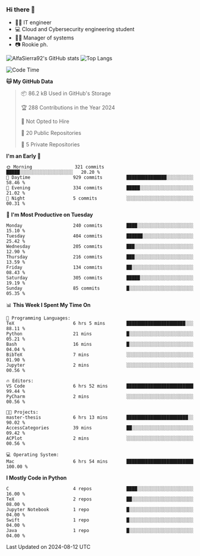### Hi there 👋
- 👨‍💻 IT engineer
- 💻 Cloud and Cybersecurity engineering student
- 👨‍💼 Manager of systems
- 📷 Rookie ph.


![AlfaSierra92's GitHub stats](https://github-readme-stats.vercel.app/api?username=AlfaSierra92&theme=nord)
![Top Langs](https://github-readme-stats.vercel.app/api/top-langs/?username=AlfaSierra92&theme=nord&layout=compact)

<!--START_SECTION:waka-->
![Code Time](http://img.shields.io/badge/Code%20Time-158%20hrs%2056%20mins-blue)

**🐱 My GitHub Data** 

> 📦 86.2 kB Used in GitHub's Storage 
 > 
> 🏆 288 Contributions in the Year 2024
 > 
> 🚫 Not Opted to Hire
 > 
> 📜 20 Public Repositories 
 > 
> 🔑 5 Private Repositories 
 > 
**I'm an Early 🐤** 

```text
🌞 Morning                321 commits         █████░░░░░░░░░░░░░░░░░░░░   20.20 % 
🌆 Daytime                929 commits         ███████████████░░░░░░░░░░   58.46 % 
🌃 Evening                334 commits         █████░░░░░░░░░░░░░░░░░░░░   21.02 % 
🌙 Night                  5 commits           ░░░░░░░░░░░░░░░░░░░░░░░░░   00.31 % 
```
📅 **I'm Most Productive on Tuesday** 

```text
Monday                   240 commits         ████░░░░░░░░░░░░░░░░░░░░░   15.10 % 
Tuesday                  404 commits         ██████░░░░░░░░░░░░░░░░░░░   25.42 % 
Wednesday                205 commits         ███░░░░░░░░░░░░░░░░░░░░░░   12.90 % 
Thursday                 216 commits         ███░░░░░░░░░░░░░░░░░░░░░░   13.59 % 
Friday                   134 commits         ██░░░░░░░░░░░░░░░░░░░░░░░   08.43 % 
Saturday                 305 commits         █████░░░░░░░░░░░░░░░░░░░░   19.19 % 
Sunday                   85 commits          █░░░░░░░░░░░░░░░░░░░░░░░░   05.35 % 
```


📊 **This Week I Spent My Time On** 

```text
💬 Programming Languages: 
TeX                      6 hrs 5 mins        ██████████████████████░░░   88.11 % 
Python                   21 mins             █░░░░░░░░░░░░░░░░░░░░░░░░   05.21 % 
Bash                     16 mins             █░░░░░░░░░░░░░░░░░░░░░░░░   04.04 % 
BibTeX                   7 mins              ░░░░░░░░░░░░░░░░░░░░░░░░░   01.90 % 
Jupyter                  2 mins              ░░░░░░░░░░░░░░░░░░░░░░░░░   00.56 % 

🔥 Editors: 
VS Code                  6 hrs 52 mins       █████████████████████████   99.44 % 
PyCharm                  2 mins              ░░░░░░░░░░░░░░░░░░░░░░░░░   00.56 % 

🐱‍💻 Projects: 
master-thesis            6 hrs 13 mins       ███████████████████████░░   90.02 % 
AccessCategories         39 mins             ██░░░░░░░░░░░░░░░░░░░░░░░   09.42 % 
ACPlot                   2 mins              ░░░░░░░░░░░░░░░░░░░░░░░░░   00.56 % 

💻 Operating System: 
Mac                      6 hrs 54 mins       █████████████████████████   100.00 % 
```

**I Mostly Code in Python** 

```text
C                        4 repos             ████░░░░░░░░░░░░░░░░░░░░░   16.00 % 
TeX                      2 repos             ██░░░░░░░░░░░░░░░░░░░░░░░   08.00 % 
Jupyter Notebook         1 repo              █░░░░░░░░░░░░░░░░░░░░░░░░   04.00 % 
Swift                    1 repo              █░░░░░░░░░░░░░░░░░░░░░░░░   04.00 % 
Java                     1 repo              █░░░░░░░░░░░░░░░░░░░░░░░░   04.00 % 
```




 Last Updated on 2024-08-12 UTC
<!--END_SECTION:waka-->

<!--
**AlfaSierra92/AlfaSierra92** is a ✨ _special_ ✨ repository because its `README.md` (this file) appears on your GitHub profile.

Here are some ideas to get you started:

- 🔭 I’m currently working on ...
- 🌱 I’m currently learning ...
- 👯 I’m looking to collaborate on ...
- 🤔 I’m looking for help with ...
- 💬 Ask me about ...
- 📫 How to reach me: ...
- 😄 Pronouns: ...
- ⚡ Fun fact: ...
-->
